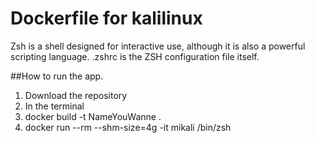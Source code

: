 # Dockerfile for kalilinux 

Zsh is a shell designed for interactive use, although it is also a powerful scripting language.
.zshrc is the ZSH configuration file itself.

##How to run the app.
1. Download the repository
2. In the terminal
3. docker build -t NameYouWanne .
4. docker run --rm --shm-size=4g -it mikali /bin/zsh

##

